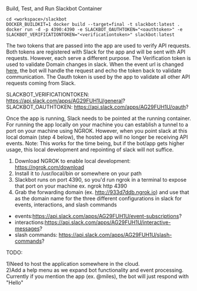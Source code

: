 Build, Test, and Run Slackbot Container


    cd <workspace>/slackbot  
	DOCKER_BUILDKIT=1 docker build --target=final -t slackbot:latest .  
	docker run -d -p 4390:4390 -e SLACKBOT_OAUTHTOKEN="<oauthtoken>" -e SLACKBOT_VERIFICATIONTOKEN="<verificationtoken>" slackbot:latest  

  
The two tokens that are passed into the app are used to verify API requests.  Both tokens are registered with Slack for the app and will be sent with API requests. However, each serve a different purpose. The Verification token is used to validate Domain changes in slack. When the event url is changed [here](https://api.slack.com/apps/AG29FUH1U/event-subscriptions?), the bot will handle the request and echo the token back to validate communication.  The Oauth token is used by the app to validate all other API requests coming from Slack. 

SLACKBOT_VERIFICATIONTOKEN: https://api.slack.com/apps/AG29FUH1U/general?  
SLACKBOT_OAUTHTOKEN: https://api.slack.com/apps/AG29FUH1U/oauth?  
  
Once the app is running, Slack needs to be pointed at the running container. For running the app locally on your machine you can establish a tunnel to a port on your machine using NGROK. However, when you point slack at this local domain (step 4 below), the hosted app will no longer be receiving API events.  Note: This works for the time being, but if the bot/app gets higher usage, this local development and repointing of slack will not suffice.
1) Download NGROK to enable local development: https://ngrok.com/download  
2) Install it to /usr/local/bin or somewhere on your path  
3) Slackbot runs on port 4390, so you'd run ngrok in a terminal to expose that port on your machine ex. ngrok http 4390  
4) Grab the forwarding domain (ex. http://933d7ddb.ngrok.io) and use that as the domain name for the three different configurations in slack for events, interactions, and slash commands  
 - events:https://api.slack.com/apps/AG29FUH1U/event-subscriptions?  
 - interactions:https://api.slack.com/apps/AG29FUH1U/interactive-messages?  
 - slash commands:  https://api.slack.com/apps/AG29FUH1U/slash-commands?  
 
 
TODO: 

1)Need to host the application somewhere in the cloud.  
2)Add a help menu as we expand bot functionality and event processing. Currently if you mention the app (ex. @miles), the bot will just respond with "Hello"
